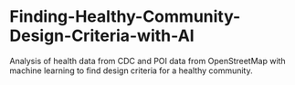 # Finding-Healthy-Community-Design-Criteria-with-AI
Analysis of health data from CDC and POI data from OpenStreetMap with machine learning to find design criteria for a healthy community.
